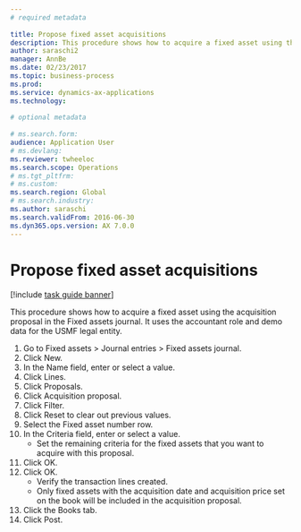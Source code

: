 ```yaml
--- 
# required metadata 
 
title: Propose fixed asset acquisitions
description: This procedure shows how to acquire a fixed asset using the acquisition proposal in the Fixed assets journal. 
author: saraschi2
manager: AnnBe 
ms.date: 02/23/2017
ms.topic: business-process 
ms.prod:  
ms.service: dynamics-ax-applications 
ms.technology:  
 
# optional metadata 
 
# ms.search.form:   
audience: Application User 
# ms.devlang:  
ms.reviewer: twheeloc
ms.search.scope: Operations 
# ms.tgt_pltfrm:  
# ms.custom:  
ms.search.region: Global
# ms.search.industry: 
ms.author: saraschi
ms.search.validFrom: 2016-06-30 
ms.dyn365.ops.version: AX 7.0.0 
---
```

# Propose fixed asset acquisitions

[!include [task guide banner](../../includes/task-guide-banner.md)]

This procedure shows how to acquire a fixed asset using the acquisition proposal in the Fixed assets journal. It uses the accountant role and demo data for the USMF legal entity.

1. Go to Fixed assets > Journal entries > Fixed assets journal.
2. Click New.
3. In the Name field, enter or select a value.
4. Click Lines.
5. Click Proposals.
6. Click Acquisition proposal.
7. Click Filter.
8. Click Reset to clear out previous values.
9. Select the Fixed asset number row.
10. In the Criteria field, enter or select a value.
    * Set the remaining criteria for the fixed assets that you want to acquire with this proposal.  
11. Click OK.
12. Click OK.
    * Verify the transaction lines created.  
    * Only fixed assets with the acquisition date and acquisition price set on the book will be included in the acquisition proposal.  
13. Click the Books tab.
14. Click Post.

